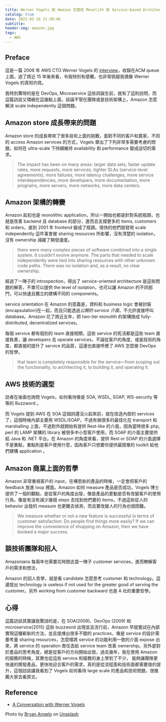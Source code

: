 ```yaml
---
title: Werner Vogels 談 Amazon 怎麼從 Monolith 到 Service-based Architecture
catalog: true
date: 2021-02-16 21:39:46
subtitle:
header-img: amazon.jpg
tags:
  - AWS
---
```


## Preface

這是一篇 2006 年 AWS CTO Werner Vogels 的 [interview](https://queue.acm.org/detail.cfm?id=1142065)，收錄在ACM queue 上面，過了將近 15 年後來看，令我特別有感觸，也非常佩服我偶像 Werner Vogels 的真知灼見。

我特別驚呀的是在 DevOps, Microservice 這些詞誕生前，就有了這則訪問，而這篇訪談又環繞在這幾點上面，談論不管在團隊或是技術架構上，Amazon 怎麼解決 scale independently 這個問題。

## Amazon store 成長帶來的問題

Amazon store 的成長帶來了很多技術上面的挑戰，面對不同的客戶和賣家，不同的 access Amazon services 的方式，Vogels 舉出了下列非常多需要考慮的問題，如何在 ultra-scale 下持續維持 availability 和 performance 變成迫切的需求。
> The impact has been on many areas: larger data sets, faster update rates, more requests, more services, tighter SLAs (service-level agreements), more failures, more latency challenges, more service interdependencies, more developers, more documentation, more programs, more servers, more networks, more data centers.

## Amazon 架構的轉變

Amazon 起初也是 monolithic application，所以一開始也都是針對系統瓶頸，也就是改善 backend 且 database 的部分，進而去支撐更多的 items, customers 和 orders，直到 2001 年 frontend 變成了瓶頸。很快的他們就發現 scale independently 這件事會被 sharing resources 所影響，沒有清楚的 isolation，沒有 ownership 減緩了開發速度。
>there were many complex pieces of software combined into a single system. It couldn’t evolve anymore. The parts that needed to scale independently were tied into sharing resources with other unknown code paths. There was no isolation and, as a result, no clear ownership.

經過了一陣子的 introspection，得出了 service-oriented architecture 是這些問題的解答，不單可以提供 the level of isolation，也可以讓 Amazon 的不同部門，可以快速且獨立的建構不同的 components。

service orientation 在 Amazon 的意義是，資料和 business logic 會被封裝(encapsulation)在一起，而且只能透過*公開的 service 介面*，不允許直接呼叫 database。Amazon 花了將近五年，把 two-tier monolith 的架構換成 fully-distributed, decentralized services。

每個 service 都有個別的 team 直接相關，這些 service 的死活都是這些 team 直接負責，讓 developers 去 operate services，不論從客戶的角度，或是技術的角度，都直接的提升了 service 的品質，這邊也直接呼應了 AWS 怎麼做 DevOps 的哲學。
>that team is completely responsible for the service—from scoping out the functionality, to architecting it, to building it, and operating it.

## AWS 技術的選型

訪者在後面也詢問 Vogels，如何看待像是 SOA, WSDL, SOAP, WS-security 等等的 Buzzword 。

而 Vogels 提到 AWS 在 SOA 這個詞還沒火起來前，就在改造內部的 services 了，這個時候內部主要用 WSDL/SOAP，不過有做很多的最佳化在 transport 和 marshalling 上面，不過對外就開始有提供 Rest-like 的介面，因為當時很多 php, perl 的 LAMP 架構的 library 被很多中小型客戶使用，而 SOAP 的介面主要提供給 Java 和 .NET 平台。在 Amazon 的角度來看，提供 Rest or SOAP 的介面選擇不是重點，重點則是客戶使用什麼，因為客戶只想要你提供最間單的 toolkit 給他們建構 application 。

## Amazon 商業上面的哲學

Amazon 非常重視客戶的 input，在構思新的產品的時候，一定會把客戶的 feedback 放進 loop 裡面。Amazon 如何 measure 產品是否成功，Vogels 博士提供了一個的觀點，是從客戶的角度出發，像是產品的更動是否有改變客戶的使用行為，像是有沒有減少幾個 steps 去找到他們要的 items，不過這些從人的 behavior 出發的 measure 也更難去偵測，而且要改變人的行為也很困難。
> We measure whether or not a new feature is successful in terms of customer satisfaction: Do people find things more easily? If we can improve the convenience of shopping on Amazon, then we have booked a major success.

## 談技術團隊和招人

Amazonians 每兩年也需要花時間去當一陣子 customer services，進而瞭解客戶的需求和想法，

Amazon 的招人哲學，就是看 candidate 怎麼思考 customer 和 technology。這邊提出 technology is useless if not used for the greater good of serving the customer。另外 working from customer backward 也是 A 社的重要哲學。

## 心得

這篇訪談其實讓我驚訝的是，在 SOA(2009)、DevOps (2009) 和 microservice(2015) 這些 buzzword 出現並且流行前，Amazon 早就嘗試在內部實現這種嶄新的方法，並且提煉出很多不錯的 practices，像是 service 的設計需要考量 sharing resources，怎麼樣將 service 的功能利用一致的介面 expose 出來，將 service 的 operation 責任丟給 service team 改善 ownership。另外是對於產品的思考角度，總是從客戶的方向開始出發，過去幾年，我在使用 Amazon 的服務的時候，其實也從這些 service 和服務的身上學到了不少， 能夠讓團隊更快速的開發產品，更快地迎合客戶的需求，真的是從流程面和技術面都需要值的提升，這個訪談讓我看到了 Vogels 如何看待 large scale 的產品和技術問題，很推薦大家去看原文。

## Reference
- [A Conversation with Werner Vogels](https://queue.acm.org/detail.cfm?id=1142065)

<span>Photo by <a href="https://unsplash.com/@bryanangelo?utm_source=unsplash&amp;utm_medium=referral&amp;utm_content=creditCopyText">Bryan Angelo</a> on <a href="https://unsplash.com/s/photos/amazon?utm_source=unsplash&amp;utm_medium=referral&amp;utm_content=creditCopyText">Unsplash</a></span>
